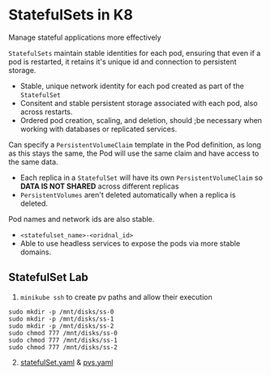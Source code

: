 #  StatefulSets in K8
Manage stateful applications more effectively

`StatefulSets` maintain stable identities for each pod, ensuring that even if a pod is restarted, it retains it's unique id and connection to persistent storage.
- Stable, unique network identity for each pod created as part of the `StatefulSet`
- Consitent and stable persistent storage associated with each pod, also across restarts.
- Ordered pod creation, scaling, and deletion, should ;be necessary when working with databases or replicated services.

Can specify a `PersistentVolumeClaim` template in the Pod definition, as long as this stays the same, the Pod will use the same claim and have access to the same data.
- Each replica in a `StatefulSet` will have its own `PersistentVolumeClaim` so **DATA IS NOT SHARED** across different replicas
- `PersistentVolumes` aren't deleted automatically when a replica is deleted.

Pod names and network ids are also stable.
- `<statefulset_name>-<oridnal_id>`
- Able to use headless services to expose the pods via more stable domains. 

## StatefulSet Lab
1. `minikube ssh` to create pv paths and allow their execution
```
sudo mkdir -p /mnt/disks/ss-0
sudo mkdir -p /mnt/disks/ss-1
sudo mkdir -p /mnt/disks/ss-2
sudo chmod 777 /mnt/disks/ss-0
sudo chmod 777 /mnt/disks/ss-1
sudo chmod 777 /mnt/disks/ss-2
```
2. [statefulSet.yaml](./stateful-sets/statefulset.yaml) & [pvs.yaml](./stateful-sets/pvs.yaml)
